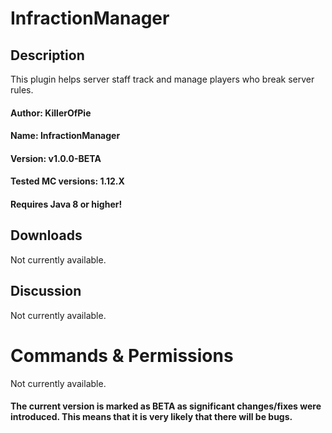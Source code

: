 # InfractionManager

## Description
This plugin helps server staff track and manage players who break server rules.

#### Author: KillerOfPie
#### Name: InfractionManager
#### Version: v1.0.0-BETA
#### Tested MC versions: 1.12.X

#### Requires Java 8 or higher!


## Downloads
Not currently available.


## Discussion
Not currently available.


# Commands & Permissions
Not currently available.

#### The current version is marked as BETA as significant changes/fixes were introduced. This means that it is very likely that there will be bugs.
